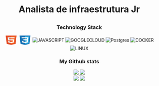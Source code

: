 </div>

<h1 align="center">
 Analista de infraestrutura Jr</h1>

##

<h3 align="center">Technology Stack</h3>
  <div align="center">
  <img align="center" alt="HTML" height="30" width="40" src="https://raw.githubusercontent.com/devicons/devicon/master/icons/html5/html5-original.svg">
  <img align="center" alt="CSS" height="30" width="40" src="https://raw.githubusercontent.com/devicons/devicon/master/icons/css3/css3-original.svg">
 <img align="center" alt="JAVASCRIPT" height="30" width="40" <img src="https://cdn.jsdelivr.net/gh/devicons/devicon/icons/javascript/javascript-original.svg" />
 <img align="center" alt="GOOGLECLOUD" height="30" width="40" 
src="https://cdn.jsdelivr.net/gh/devicons/devicon/icons/googlecloud/googlecloud-original.svg" />
  <img align="center" alt="Postgres" height="30" width="40"  src="https://cdn.jsdelivr.net/gh/devicons/devicon/icons/postgresql/postgresql-original.svg" /> 
 <img align="center" alt="DOCKER" height="30" width="40" 
src="https://cdn.jsdelivr.net/gh/devicons/devicon/icons/docker/docker-original.svg" />
 <img align="center" alt="LINUX" height="30" width="40" src="https://cdn.jsdelivr.net/gh/devicons/devicon/icons/docker/docker-original.svg" />


  

 
<div align="center">

  <h3 align="center">My Github stats</h3>
  <a href="https://github.com/diegombtavares">
  <img height="140em" src="https://github-readme-stats.vercel.app/api?username=diegombtavares&show_icons=true&theme=tokyonight&include_all_commits=true&count_private=true"/>
  <img height="140em" src="https://github-readme-stats.vercel.app/api/top-langs/?username=rafaelcorvino1&layout=compact&langs_count=7&theme=tokyonight"/>
   
<div align="center"> 
  <a href = "mailto:rafael.corvino2@gmail.com"><img src="https://img.shields.io/badge/-Gmail-%23333?style=for-the-badge&logo=gmail&logoColor=white" target="_blank"></a>
  <a href="https://www.linkedin.com/in/dev-diegombtavares/" target="_blank"><img src="https://img.shields.io/badge/-LinkedIn-%230077B5?style=for-the-badge&logo=linkedin&logoColor=white" target="_blank"></a> 

</div>
